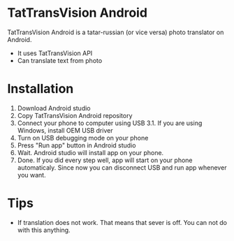 # TatTransVision Android

TatTransVision Android is a tatar-russian (or vice versa) photo translator on Android. 

  - It uses TatTransVision API
  - Can translate text from photo

# Installation

 1. Download Android studio
 2. Copy TatTransVision Android repository
 3. Connect your phone to computer using USB
     3.1. If you are using Windows, install OEM USB driver
 4. Turn on USB debugging mode on your phone
 5. Press "Run app" button in Android studio
 6. Wait. Android studio will install app on your phone.
 7. Done. If you did every step well, app will start on your phone automaticaly. Since now you can disconnect USB and run app whenever you want.

# Tips

- If translation does not work. That means that sever is off. You can not do with this anything.